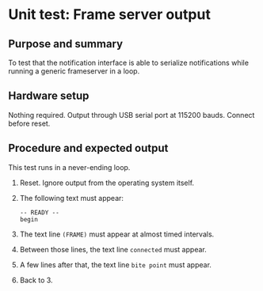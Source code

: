 # Unit test: Frame server output

## Purpose and summary

To test that the notification interface is able to serialize notifications while running a generic frameserver in a loop.

## Hardware setup

Nothing required. Output through USB serial port at 115200 bauds. Connect before reset.

## Procedure and expected output

This test runs in a never-ending loop.

1. Reset. Ignore output from the operating system itself.
2. The following text must appear:

   ```text
   -- READY --
   begin
   ```

3. The text line `(FRAME)` must appear at almost timed intervals.
4. Between those lines, the text line `connected` must appear.
5. A few lines after that, the text line `bite point` must appear.
6. Back to 3.
